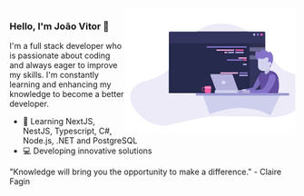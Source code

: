 <img align="right" src="https://github.com/frooszy/frooszy/blob/main/images/illustration.png" width="300">

### Hello, I'm João Vitor 👋

I'm a full stack developer who is passionate about coding and always eager to improve my skills. I'm constantly learning and enhancing my knowledge to become a better developer.

- 📕 Learning NextJS, NestJS, Typescript, C#, Node.js, .NET and PostgreSQL
- 💻 Developing innovative solutions

"Knowledge will bring you the opportunity to make a difference." - Claire Fagin
